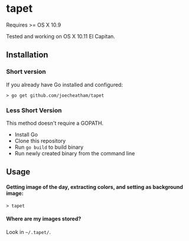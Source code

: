 tapet
=========
Requires >= OS X 10.9

Tested and working on OS X 10.11 El Capitan.

## Installation

### Short version

If you already have Go installed and configured:

```> go get github.com/joecheatham/tapet```

### Less Short Version

This method doesn't require a GOPATH.

- Install Go
- Clone this repository
- Run `go build` to build binary
- Run newly created binary from the command line

## Usage

#### Getting image of the day, extracting colors, and setting as background image:
`> tapet`

#### Where are my images stored?
Look in `~/.tapet/`.
